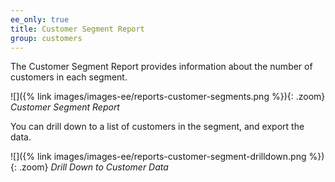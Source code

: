 ```yaml
---
ee_only: true
title: Customer Segment Report
group: customers
---
```


The Customer Segment Report provides information about the number of customers in each segment.

![]({% link images/images-ee/reports-customer-segments.png %}){: .zoom}
*Customer Segment Report*

You can drill down to a list of customers in the segment, and export the data.

![]({% link images/images-ee/reports-customer-segment-drilldown.png %}){: .zoom}
*Drill Down to Customer Data*
